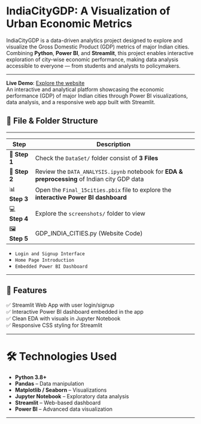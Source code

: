 # IndiaCityGDP: A Visualization of Urban Economic Metrics

IndiaCityGDP is a data-driven analytics project designed to explore and visualize the Gross Domestic Product (GDP) metrics of major Indian cities. Combining **Python**, **Power BI**, and **Streamlit**, this project enables interactive exploration of city-wise economic performance, making data analysis accessible to everyone — from students and analysts to policymakers.

---

**Live Demo**: [Explore the website](https://gdp-of-india-cities--gandevishnuvardhan.streamlit.app/)  
An interactive and analytical platform showcasing the economic performance (GDP) of major Indian cities through Power BI visualizations, data analysis, and a responsive web app built with Streamlit.

## 📁 File & Folder Structure

---

| Step | Description |
|------|-------------|
| 🧠 **Step 1** | Check the `DataSet/` folder consist of **3 Files** | 
| 📂 **Step 2** | Review the `DATA_ANALYSIS.ipynb` notebook for **EDA & preprocessing** of Indian city GDP data |
| 📊 **Step 3** | Open the `Final_15cities.pbix` file to explore the **interactive Power BI dashboard** |
| 💻 **Step 4** | Explore the `screenshots/` folder to view |
| 🖼️ **Step 5** | GDP_INDIA_CITIES.py (Website Code)|
  - `Login and Signup Interface`
  - `Home Page Introduction`
  - `Embedded Power BI Dashboard`

---

## 🚀 Features

✅ Streamlit Web App with user login/signup  
✅ Interactive Power BI dashboard embedded in the app  
✅ Clean EDA with visuals in Jupyter Notebook  
✅ Responsive CSS styling for Streamlit  

---

# 🛠️ Technologies Used

- **Python 3.8+**
- **Pandas** – Data manipulation
- **Matplotlib / Seaborn** – Visualizations
- **Jupyter Notebook** – Exploratory data analysis
- **Streamlit** – Web-based dashboard
- **Power BI** – Advanced data visualization

---
